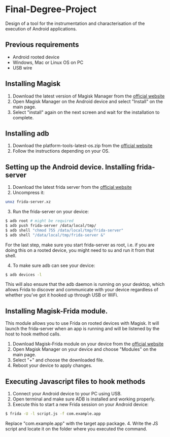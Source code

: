 # Final-Degree-Project
Design of a tool for the instrumentation and characterisation of the execution of Android applications.

## Previous requirements
- Android rooted device
- Windows, Mac or Linux OS on PC
- USB wire

## Installing Magisk
1. Download the latest version of Magisk Manager from the [official website](https://github.com/topjohnwu/Magisk/releases)
2. Open Magisk Manager on the Android device and select "Install" on the main page. 
3. Select "install" again on the next screen and wait for the installation to complete.

## Installing adb
1. Download the platform-tools-latest-os.zip from the [official website](https://developer.android.com/studio/releases/platform-tools?hl=es-419)
2. Follow the instructions depending on your OS.

## Setting up the Android device. Installing frida-server
1. Download the latest frida server from the [official website](https://github.com/frida/frida/releases)
2. Uncompress it:
```bash
unxz frida-server.xz
```
3. Run the frida-server on your device:
```bash
$ adb root # might be required
$ adb push frida-server /data/local/tmp/
$ adb shell "chmod 755 /data/local/tmp/frida-server"
$ adb shell "/data/local/tmp/frida-server &"
```
For the last step, make sure you start frida-server as root, i.e. if you are doing this on a rooted device, you might need to su and run it from that shell.

4. To make sure adb can see your device:
```bash
$ adb devices -l
```
This will also ensure that the adb daemon is running on your desktop, which allows Frida to discover and communicate with your device regardless of whether you’ve got it hooked up through USB or WiFi.

## Installing Magisk-Frida module.
This module allows you to use Frida on rooted devices with Magisk. It will launch the frida-server when an app is running and will be listened by the host to hook method calls.

1. Download Magisk-Frida module on your device from the [official website](https://github.com/ViRb3/magisk-frida)
2. Open Magisk Manager on your device and choose "Modules" on the main page.
3. Select "+" and choose the downloaded file.
4. Reboot your device to apply changes.

## Executing Javascript files to hook methods
1. Connect your Android device to your PC using USB.
2. Open terminal and make sure ADB is installed and working properly.
3. Execute this to start a new Frida session on your Android device:
```bash
$ frida -U -l script.js -f com.example.app
```
Replace "com.example.app" with the target app package.
4. Write the JS script and locate it on the folder where you executed the command.
